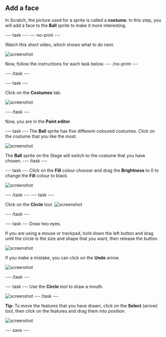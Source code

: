 ## Add a face
In Scratch, the picture used for a sprite is called a **costume**. In this step, you will add a face to the **Ball** sprite to make it more interesting. 

--- task ---
--- no-print ---

Watch this short video, which shows what to do next.

![screenshot](images/balls-step3.gif) 

Now, follow the instructions for each task below.
--- /no-print ---

--- /task ---

--- task ---

Click on the **Costumes** tab.

![screenshot](images/balls-costumes.png)

--- /task ---

Now, you are in the **Paint editor**.

--- task ---
The **Ball** sprite has five different-coloured costumes. Click on the costume that you like the most.

![screenshot](images/balls-costume-colour.png)

The **Ball** sprite on the Stage will switch to the costume that you have chosen.
--- /task ---

--- task ---
Click on the **Fill** colour chooser and drag the **Brightness** to 0 to change the **Fill** colour to black.

![screenshot](images/balls-fill-colour.png)

--- /task ---
--- task ---

Click on the **Circle** tool. 
![screenshot](images/balls-circle-tool.png)

--- /task ---

--- task ---
Draw two eyes. 

If you are using a mouse or trackpad, hold down the left button and drag until the circle is the size and shape that you want, then release the button.

![screenshot](images/balls-eyes.png)

If you make a mistake, you can click on the **Undo** arrow.

![screenshot](images/balls-undo.png)

--- /task ---

--- task ---
Use the **Circle** tool to draw a mouth.

![screenshot](images/balls-mouth.png)
--- /task ---

**Tip:** To move the features that you have drawn, click on the **Select** (arrow) tool, then click on the features and drag them into position.

![screenshot](images/balls-move.png)

--- save ---
